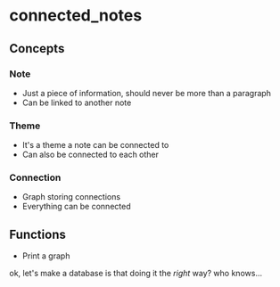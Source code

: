 # connected_notes

## Concepts

### Note
* Just a piece of information, should never be more than a paragraph
* Can be linked to another note

### Theme
* It's a theme a note can be connected to
* Can also be connected to each other

### Connection
* Graph storing connections
* Everything can be connected


## Functions
* Print a graph


ok, let's make a database
is that doing it the *right* way? who knows...
